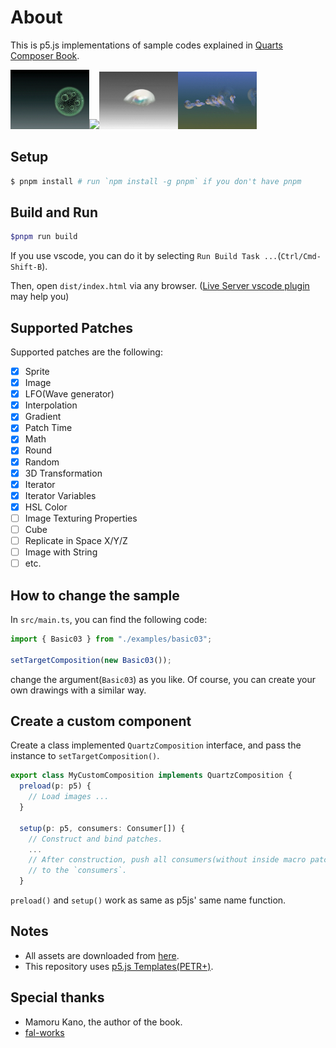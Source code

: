 # About

This is p5.js implementations of sample codes explained in [Quarts Composer Book](http://www.bnn.co.jp/books/3645/).

<img src="https://raw.githubusercontent.com/hirohitokato/myAssets/main/quartzComposerBook-p5js/volvox.gif" width="25%"><img src="https://raw.githubusercontent.com/hirohitokato/myAssets/main/quartzComposerBook-p5js/jellyfish.gif" width="25%"><img src="https://raw.githubusercontent.com/hirohitokato/myAssets/main/quartzComposerBook-p5js/trilobite.gif" width="25%"><img src="https://raw.githubusercontent.com/hirohitokato/myAssets/main/quartzComposerBook-p5js/nautilus.gif" width="25%">

## Setup

```sh
$ pnpm install # run `npm install -g pnpm` if you don't have pnpm
```

## Build and Run

```sh
$pnpm run build
```

If you use vscode, you can do it by selecting `Run Build Task ...`(`Ctrl/Cmd-Shift-B`).

Then, open `dist/index.html` via any browser. ([Live Server vscode plugin](https://marketplace.visualstudio.com/items?itemName=ritwickdey.LiveServer) may help you)

## Supported Patches

Supported patches are the following:

* [X] Sprite
* [X] Image
* [X] LFO(Wave generator)
* [X] Interpolation
* [X] Gradient
* [X] Patch Time
* [X] Math
* [X] Round
* [X] Random
* [X] 3D Transformation
* [X] Iterator
* [X] Iterator Variables
* [X] HSL Color
* [ ] Image Texturing Properties
* [ ] Cube
* [ ] Replicate in Space X/Y/Z
* [ ] Image with String
* [ ] etc.

## How to change the sample

In `src/main.ts`, you can find the following code:

```typescript
import { Basic03 } from "./examples/basic03";

setTargetComposition(new Basic03());
```

change the argument(`Basic03`) as you like. Of course, you can create your own drawings with a similar way.

## Create a custom component

Create a class implemented `QuartzComposition` interface, and pass the instance to `setTargetComposition()`.

```ts
export class MyCustomComposition implements QuartzComposition {
  preload(p: p5) {
    // Load images ...
  }

  setup(p: p5, consumers: Consumer[]) {
    // Construct and bind patches.
    ...
    // After construction, push all consumers(without inside macro patches)
    // to the `consumers`.
  }
```

`preload()` and `setup()` work as same as p5js' same name function.

## Notes

* All assets are downloaded from [here](http://download.bnn.co.jp/download/qcb/).
* This repository uses [p5.js Templates(PETR+)](https://fal-works.github.io/p5js-templates/).

## Special thanks

* Mamoru Kano, the author of the book.
* [fal-works](https://www.fal-works.com)

<!-- # p5.js Template PETR+

*Other languages (wiki):* [[ ja ]](https://github.com/fal-works/p5js-template-petr-plus/wiki/Readme-ja)

## About

Template project for [p5.js](https://p5js.org/) sketches using [TypeScript](https://www.typescriptlang.org/) and other typical tools.

See also [other templates](https://fal-works.github.io/p5js-templates/).


## Differences from [Template PETR](https://github.com/fal-works/p5js-template-petr)

- Works on [p5.js instance mode](https://github.com/processing/p5.js/wiki/Global-and-instance-mode).
- Minifies the output code using [terser](https://terser.org/).
- In `index.html`,
    - `defer` attribute is added in `<script>` tags.
    - loads the minified edition of p5.js, which also disables the p5.js Friendly Error System. -->
